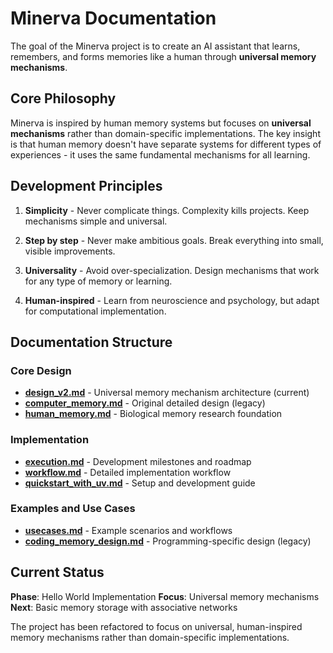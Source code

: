 # Minerva Documentation

The goal of the Minerva project is to create an AI assistant that learns, remembers, and forms memories like a human through **universal memory mechanisms**.

## Core Philosophy

Minerva is inspired by human memory systems but focuses on **universal mechanisms** rather than domain-specific implementations. The key insight is that human memory doesn't have separate systems for different types of experiences - it uses the same fundamental mechanisms for all learning.

## Development Principles

1. **Simplicity** - Never complicate things. Complexity kills projects. Keep mechanisms simple and universal.

2. **Step by step** - Never make ambitious goals. Break everything into small, visible improvements.

3. **Universality** - Avoid over-specialization. Design mechanisms that work for any type of memory or learning.

4. **Human-inspired** - Learn from neuroscience and psychology, but adapt for computational implementation.

## Documentation Structure

### Core Design
- **[design_v2.md](design_v2.md)** - Universal memory mechanism architecture (current)
- **[computer_memory.md](computer_memory.md)** - Original detailed design (legacy)
- **[human_memory.md](human_memory.md)** - Biological memory research foundation

### Implementation
- **[execution.md](execution.md)** - Development milestones and roadmap
- **[workflow.md](workflow.md)** - Detailed implementation workflow
- **[quickstart_with_uv.md](quickstart_with_uv.md)** - Setup and development guide

### Examples and Use Cases
- **[usecases.md](usecases.md)** - Example scenarios and workflows
- **[coding_memory_design.md](coding_memory_design.md)** - Programming-specific design (legacy)

## Current Status

**Phase**: Hello World Implementation
**Focus**: Universal memory mechanisms
**Next**: Basic memory storage with associative networks

The project has been refactored to focus on universal, human-inspired memory mechanisms rather than domain-specific implementations.